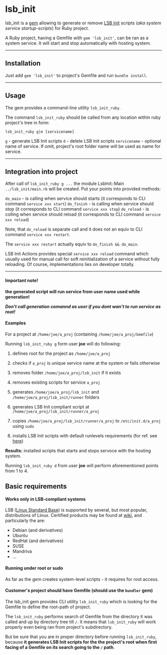 # lsb_init

lsb_init is a [gem][1] allowing to generate or remove [LSB Init][2] scripts (_aka system service startup-scripts_) for Ruby project.

A Ruby project, having a Gemfile with `gem 'lsb_init'`, can be ran as a system service.
It will start and stop automatically with hosting system.
___

## Installation

Just add `gem 'lsb_init'` to project's Gemfile and run `bundle install`.
___

## Usage

The gem provides a command-line utility `lsb_init_ruby`.

The command `lsb_init_ruby` should be called from any location within ruby project's tree in  form:

`lsb_init_ruby g|e [servicename]`

`g` - generate LSB Init scripts
`d` - delete LSB Init scripts
`servicename` - optional name of service. If omit, project's root folder name will be used as name for service.
___

## Integration into project

After call of `lsb_init_ruby g ...` the module LsbInit::Main `../lsb_init/main.rb` will be created.
Put your points into provided methods:

`do_main` - is calling when service should starts (it corresponds to CLI command `service xxx start`)
`do_finish` - is calling when service should stop (it corresponds to CLI command `service xxx stop`)
`do_reload` - is colling when service should reload (it corresponds to CLI command `service xxx reload`)

Note, that `do_reload` is separate call and it does not an equiv to CLI command `service xxx restart`.

The `service xxx restart` actually equiv to `do_finish && do_main`.

LSB Init Actions provides special `service xxx reload` command which usually used for manual call for soft reinitialization
of a service without fully reloading. Of course, implementations lies on developer totally.
___

#### Important note!
**the generated script will run service from user name used while generation!**

_**Don't call generation comannd as user if you dont wan't to run service as root!**_

#### Examples

For a project at `/home/joe/a_proj` (containing `/home/joe/a_proj/Gemfile`)

Running `lsb_init_ruby g` form user __joe__ will do following:

1. defines root for the project as `/home/joe/a_proj`
2. checks if `a_proj` is unique service name at the system or fails otherwise

3. removes folder `/home/joe/a_proj/lsb_init` if it exists
4. removes existing scripts for service `a_proj`

5. generates `/home/joe/a_proj/lsb_init` and `/home/joe/a_proj/lsb_init/runner` folders
6. generates LSB Init compliant script at `/home/joe/a_proj/lsb_init/runner/a_proj`
7. copies `/home/joe/a_proj/lsb_init/runner/a_proj` to `/etc/init.d/a_proj` using `sudo`
8. installs LSB Init scripts with default runlevels requirements (for ref. see [here][5])

**Results:** installed scripts that starts and stops servoce with the hosting system.

Running `lsb_init_ruby d` from user __joe__ will perform aforementioned points from 1 to 4.

## Basic requirements
#### Works only in LSB-compliant systems

LSB ([Linux Standard Base][4]) is supported by several, but most popular, distributions of Linux.
Certified products may be found at [wiki][3], and particularly the are:
* Debian (and derivatives)
* Ubuntu
* RedHat (and derivatives)
* SUSE
* Mandriva
* ...

#### Running under root or sudo

As far as the gem creates system-level scripts - it requires for root access.

#### Customer's project should have **Gemfile** (should use the `bundler` gem) 

The lsb_init gem provides CLI utility `lsb_init_ruby` which is looking for the Gemfile to define the root-path of project.

The `lsb_init_ruby` performs search of Gemfile from the directory it was called and up by directory tree till `/`.
It means that `lsb_init_ruby` will work properly even being ran from project's subdirectory.

But be sure that you are in proper directory before running `lsb_init_ruby`, because **it generates LSB Init scripts for 
the the project's root when first facing of a Gemfile on its search going to the `/` path**.

###

[1]: https://rubygems.org "rubygem"
[2]: https://wiki.debian.org/LSBInitScripts "LSB Init Scripts"
[3]: https://en.wikipedia.org/wiki/Linux_Standard_Base "LSB Certified"
[4]: http://refspecs.linuxbase.org/lsb.shtml "Linux Base"
[5]: http://refspecs.linuxbase.org/LSB_5.0.0/LSB-Core-generic/LSB-Core-generic/iniscrptact.html "LSB Init Actions"